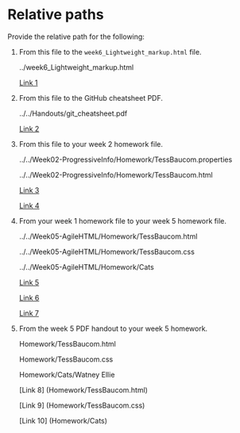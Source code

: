 # Relative paths

Provide the relative path for the following:

1. From this file to the `week6_Lightweight_markup.html` file.

	../week6_Lightweight_markup.html
	
	[Link 1](../week6_Lightweight_markup.html)
	
	
1. From this file to the GitHub cheatsheet PDF.

	../../Handouts/git_cheatsheet.pdf
	
	[Link 2](../../Handouts/git_cheatsheet.pdf)
	

1. From this file to your week 2 homework file.

	../../Week02-ProgressiveInfo/Homework/TessBaucom.properties
	
	../../Week02-ProgressiveInfo/Homework/TessBaucom.html
	
	[Link 3](../../Week02-ProgressiveInfo/Homework/TessBaucom.properties)
	
	[Link 4](../../Week02-ProgressiveInfo/Homework/TessBaucom.html)
	

1. From your week 1 homework file to your week 5 homework file.

	../../Week05-AgileHTML/Homework/TessBaucom.html
	
	../../Week05-AgileHTML/Homework/TessBaucom.css
	
	../../Week05-AgileHTML/Homework/Cats
	
	[Link 5](../../Week05-AgileHTML/Homework/TessBaucom.html)
	
	[Link 6](../../Week05-AgileHTML/Homework/TessBaucom.css)
	
	[Link 7](../../Week05-AgileHTML/Homework/Cats)
	

1. From the week 5 PDF handout to your week 5 homework.

	Homework/TessBaucom.html
	
	Homework/TessBaucom.css
	
	Homework/Cats/Watney Ellie
	
	[Link 8] (Homework/TessBaucom.html)

	[Link 9] (Homework/TessBaucom.css)
	
	[Link 10] (Homework/Cats)
	